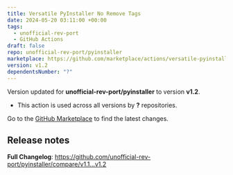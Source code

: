 ```yaml
---
title: Versatile PyInstaller No Remove Tags
date: 2024-05-20 03:11:00 +00:00
tags:
  - unofficial-rev-port
  - GitHub Actions
draft: false
repo: unofficial-rev-port/pyinstaller
marketplace: https://github.com/marketplace/actions/versatile-pyinstaller-no-remove-tags
version: v1.2
dependentsNumber: "?"
---
```



Version updated for **unofficial-rev-port/pyinstaller** to version **v1.2**.
- This action is used across all versions by **?** repositories.

Go to the [GitHub Marketplace](https://github.com/marketplace/actions/versatile-pyinstaller-no-remove-tags) to find the latest changes.

## Release notes

**Full Changelog**: https://github.com/unofficial-rev-port/pyinstaller/compare/v1.1...v1.2
